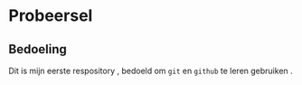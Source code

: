 # Probeersel

## Bedoeling
Dit is mijn eerste respository , bedoeld om `git` en `github` te leren gebruiken .

